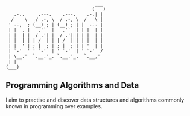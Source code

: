 ```
                                 ___  
                                (   ) 
   .-..     .---.    .---.    .-.| |  
  /    \   / .-, \  / .-, \  /   \ |  
 ' .-,  ; (__) ; | (__) ; | |  .-. |  
 | |  . |   .'`  |   .'`  | | |  | |  
 | |  | |  / .'| |  / .'| | | |  | |  
 | |  | | | /  | | | /  | | | |  | |  
 | |  ' | ; |  ; | ; |  ; | | '  | |  
 | `-'  ' ' `-'  | ' `-'  | ' `-'  /  
 | \__.'  `.__.'_. `.__.'_.  `.__,'   
 | |                                  
(___)                                 
```
Programming Algorithms and Data
---

I aim to practise and discover data structures and algorithms commonly known in programming over examples.